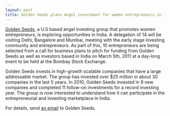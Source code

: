 ```yaml
---
layout: post
title: Golden Seeds plans Angel investment for women entrepreneurs in India
---
```


<a href="http://www.goldenseeds.com/">Golden Seeds</a>, a U.S based angel investing group that promotes women entrepreneurs, is exploring opportunities in India. A delegation of 14 will be visiting Delhi, Bangalore and Mumbai, meeting with the early stage investing community and entrepreneurs. As part of this, 10 entrepreneurs are being selected from a call for business plans to pitch for funding from Golden Seeds as well as investors based in India on March 5th, 2011 at a day-long event to be held at the Bombay Stock Exchange.

Golden Seeds invests in high-growth scalable companies that have a large addressable market. The group has invested over $25 million in about 30 companies in the last 5 years. In 2010, Golden Seeds invested in 9 new companies and completed 11 follow-on investments for a record investing year. The group is now interested to understand how it can participate in the entrepreneurial and investing marketplace in India.

For details, send <a href="mailto:sap@goldenseeds.com">an email</a> to Golden Seeds.